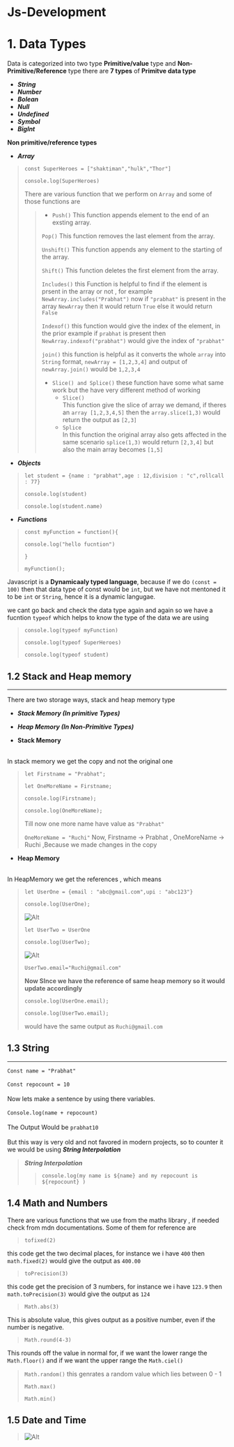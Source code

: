# Js-Development
# 1. Data Types 

Data is categorized into two type **Primitive/value** type and **Non-Primitive/Reference** type there are **7 types** of
**Primitve data type** 
- ***String*** 
- ***Number***  
- ***Bolean***  
- ***Null***
- ***Undefined*** 
- ***Symbol***
- ***BigInt***

**Non primitive/reference types** 
<br>
 - ***Array***

> `const SuperHeroes = ["shaktiman","hulk","Thor"]`
>
> `console.log(SuperHeroes)`
> 
> There are various function that we perform on `Array` and some of those functions are
>
>> - `Push()` This function appends element to the end of an exsting array.
>>
>> `Pop()` This function removes the last element from the array.
>>
>> `Unshift()` This function appends any element to the starting of the array.
>>
>> `Shift()` This function deletes the first element from the array.
>>
>> `Includes()` this Function is helpful to find if the element is prsent in the array or not , for example `NewArray.includes("Prabhat")` now if `"prabhat"` is present in the array `NewArray` then it would return `True` else it would return `False`
>>
>> `Indexof()` this function would give the index of the element, in the prior example if `prabhat` is present then `NewArray.indexof("prabhat")` would give the index of `"prabhat"`
>>
>> `join()` this function is helpful as it converts the whole `array` into `String` format, `newArray = [1,2,3,4]` and output of `newArray.join()` would be `1,2,3,4`
>>
>> - `Slice() and Splice()` these function have some what same work but the have very different method of working <br>
>>      - `Slice()`<br> This function give the slice of array we demand, if theres an `array [1,2,3,4,5]` then the `array.slice(1,3)` would return the output as `[2,3]` <br>
>>      - `Splice` <br> In this function the original array also gets affected in the same scenario `splice(1,3)` would return `[2,3,4]` but also the main array becomes `[1,5]`

 - ***Objects***

> `let student = {name : "prabhat",age : 12,division : "c",rollcall : 77}`
>
> `console.log(student)`
> 
> `console.log(student.name)`

 - ***Functions***

> `const myFunction = function(){`
>
>    `console.log("hello fucntion")`
>
> `}`
> 
> `myFunction();`
>

 
 Javascript is a **Dynamicaaly typed language**, because if we do `(const = 100)` then that data type of const would be `int`, but we have not mentoned it to be `int` or `String`, hence it is a dynamic langugae. 

we cant go back and check the data type again and again so we have a fucntion `typeof` which helps to know the type of the data we are using 

> `console.log(typeof myFunction)`
>
>`console.log(typeof SuperHeroes)`
>
>`console.log(typeof student)`
>
## 1.2 Stack and Heap memory 
***
There are two storage ways, stack and heap memory type
- ***Stack Memory (In primitive Types)***
- ***Heap Memory (In Non-Primitive Types)***

- **Stack Memory**
<br>
In stack memory we get the copy and not the original one 

> `let Firstname = "Prabhat";`
>
>`let OneMoreName = Firstname;`
>
> `console.log(Firstname);`
>
> `console.log(OneMoreName);`
>
> Till now one more name have value as `"Prabhat"`
>
> `OneMoreName = "Ruchi"`
> Now, Firstname -> Prabhat , OneMoreName -> Ruchi ,Because we made changes in the copy

 - **Heap Memory**
<br>
In HeapMemory we get the references , which means
<br>

>`let UserOne = {email : "abc@gmail.com",upi : "abc123"}`
>
> `console.log(UserOne);`
>
> ![Alt](/Images/Heapmemory1.png)
>
>
> `let UserTwo = UserOne`
>
> `console.log(UserTwo);`
>
> ![Alt](/Images/heapmemory2.png)
>
> `UserTwo.email="Ruchi@gmail.com"`
>
> **Now SInce we have the reference of same heap memory so it would update accordingly**
>
> `console.log(UserOne.email);`
>
> `console.log(UserTwo.email);`
>
> would have the same output as `Ruchi@gmail.com`

## **1.3 String**
***
`Const name = "Prabhat"`
<br>
<br>
`Const repocount = 10`
<br>
<br>
Now lets make a sentence by using there variables. <br>
<br>
`Console.log(name + repocount)` <br>
<br>
The Output Would be `prabhat10`<br><br>
But this way is very old and not favored in modern projects, so to counter it we would be using ***String Interpolation***
>***String Interpolation***
>
>> `console.log(my name is ${name} and my repocount is ${repocount} )`
>>
>
## **1.4 Math and Numbers**
There are various functions that we use from the maths library , if needed check from mdn documentations. Some of them for reference are <br>
>
> `tofixed(2)` <br>
>
this code get the two decimal places, for instance we i have `400` then `math.fixed(2)` would give the output as `400.00` <br>
>
> `toPrecision(3)` <br>
>
this code get the precision of 3 numbers, for instance we i have `123.9` then `math.toPrecision(3)` would give the output as `124` <br>
>
> `Math.abs(3)` <br>
>
This is absolute value, this gives output as a positive number, even if the number is negative.
>
> `Math.round(4-3)` <br>
>
This rounds off the value in normal for, if we want the lower range the `Math.floor()` and if we want the upper range the `Math.ciel()` 
>
> `Math.random()`  this genrates a  random value which lies between 0 -  1<br>
>
> `Math.max()` <br>
>
> `Math.min()` <br>
>
## **1.5 Date and Time**
>
>![Alt](/Images/Date_and_time.png)
>
